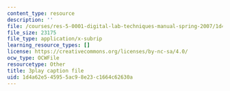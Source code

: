 ```yaml
---
content_type: resource
description: ''
file: /courses/res-5-0001-digital-lab-techniques-manual-spring-2007/1d4a62e545955ac98e23c1664c62630a_DmvaOb1xb1o.vtt
file_size: 23175
file_type: application/x-subrip
learning_resource_types: []
license: https://creativecommons.org/licenses/by-nc-sa/4.0/
ocw_type: OCWFile
resourcetype: Other
title: 3play caption file
uid: 1d4a62e5-4595-5ac9-8e23-c1664c62630a
---
```


